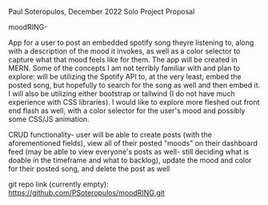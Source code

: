 Paul Soteropulos, December 2022 Solo Project Proposal

moodRING-

App for a user to post an embedded spotify song theyre listening to, along with a description of the mood it invokes, as well as a color selector to capture what that mood feels like for them. The app will be created in MERN. Some of the concepts I am not terribly familiar with and plan to explore: will be utilizing the Spotify API to, at the very least, embed the posted song, but hopefully to search for the song as well and then embed it. I will also be utilizing either bootstrap or tailwind (I do not have much experience with CSS libraries). I would like to explore more fleshed out front end flash as well, with a color selector for the user's mood and possibly some CSS/JS animation.

CRUD functionality- user will be able to create posts (with the aforementioned fields), view all of their posted "moods" on their dashboard feed (may be able to view everyone's posts as well- still deciding what is doable in the timeframe and what to backlog), update the mood and color for their posted song, and delete the post as well

git repo link (currently empty): https://github.com/PSoteropulos/moodRING.git